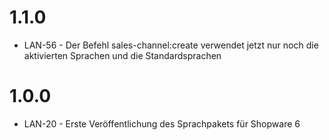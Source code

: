 # 1.1.0
- LAN-56 - Der Befehl sales-channel:create verwendet jetzt nur noch die aktivierten Sprachen und die Standardsprachen

# 1.0.0
- LAN-20 - Erste Veröffentlichung des Sprachpakets für Shopware 6
